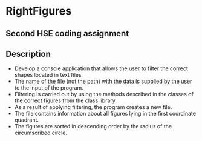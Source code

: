 # RightFigures
## Second HSE coding assignment
## Description
- Develop a console application that allows the user to filter the correct shapes located in text files. 
- The name of the file (not the path) with the data is supplied by the user to the input of the program.
- Filtering is carried out by using the methods described in the classes of the correct figures from the class library. 
- As a result of applying filtering, the program creates a new file.
- The file contains information about all figures lying in the first coordinate quadrant.
- The figures are sorted in descending order by the radius of the circumscribed circle.
